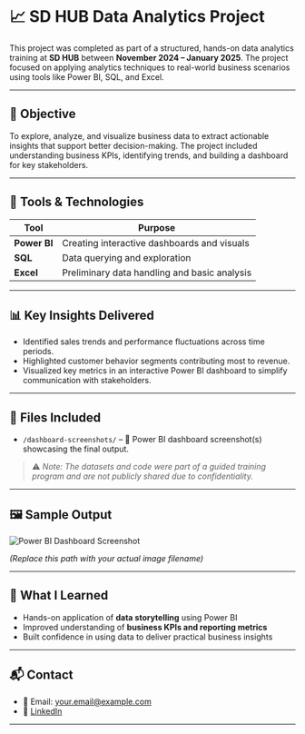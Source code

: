 # 📈 SD HUB Data Analytics Project

This project was completed as part of a structured, hands-on data analytics training at **SD HUB** between **November 2024 – January 2025**. The project focused on applying analytics techniques to real-world business scenarios using tools like Power BI, SQL, and Excel.

---

## 🧠 Objective

To explore, analyze, and visualize business data to extract actionable insights that support better decision-making. The project included understanding business KPIs, identifying trends, and building a dashboard for key stakeholders.

---

## 🔧 Tools & Technologies

| Tool         | Purpose                                         |
|--------------|-------------------------------------------------|
| **Power BI** | Creating interactive dashboards and visuals     |
| **SQL**      | Data querying and exploration                   |
| **Excel**    | Preliminary data handling and basic analysis    |

---

## 📊 Key Insights Delivered

- Identified sales trends and performance fluctuations across time periods.
- Highlighted customer behavior segments contributing most to revenue.
- Visualized key metrics in an interactive Power BI dashboard to simplify communication with stakeholders.

---

## 📎 Files Included

- `/dashboard-screenshots/` – 📸 Power BI dashboard screenshot(s) showcasing the final output.
  
> ⚠️ *Note: The datasets and code were part of a guided training program and are not publicly shared due to confidentiality.*

---

## 🖼️ Sample Output

![Power BI Dashboard Screenshot](dashboard-screenshots/your-dashboard-image.png)

*(Replace this path with your actual image filename)*

---

## 🚀 What I Learned

- Hands-on application of **data storytelling** using Power BI
- Improved understanding of **business KPIs and reporting metrics**
- Built confidence in using data to deliver practical business insights

---

## 📬 Contact

- 📧 Email: your.email@example.com  
- 🔗 [LinkedIn](https://linkedin.com/in/your-linkedin)

---

